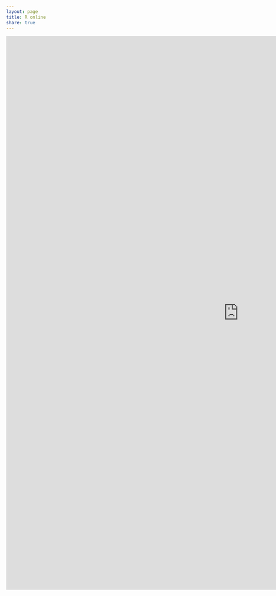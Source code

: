 ```yaml
---
layout: page
title: R online
share: true
---
```


<iframe width='250%' height='1500' src='http://r-fiddle.org/#/embed/eYsWfghB/1' allowfullscreen='allowfullscreen' frameborder='0'></iframe>
